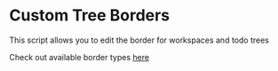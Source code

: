 # Custom Tree Borders

This script allows you to edit the border for workspaces and todo trees

Check out available border types [here](https://textual.textualize.io/styles/border/#all-border-types)

